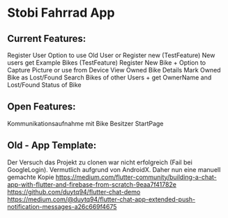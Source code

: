 # Stobi Fahrrad App

## Current Features:

Register User
Option to use Old User or Register new (TestFeature)
New users get Example Bikes (TestFeature)
Register New Bike + Option to Capture Picture or use from Device
View Owned Bike Details
Mark Owned Bike as Lost/Found
Search Bikes of other Users + get OwnerName and Lost/Found Status of Bike

## Open Features:
Kommunikationsaufnahme mit Bike Besitzer
StartPage


## Old - App Template:

Der Versuch das Projekt zu clonen war nicht erfolgreich (Fail bei GoogleLogin). Vermutlich aufgrund von AndroidX.
Daher nun eine manuell gemachte Kopie
https://medium.com/flutter-community/building-a-chat-app-with-flutter-and-firebase-from-scratch-9eaa7f41782e
https://github.com/duytq94/flutter-chat-demo
https://medium.com/@duytq94/flutter-chat-app-extended-push-notification-messages-a26c669f4675

